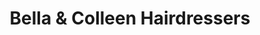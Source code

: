 ---
title: "Bella & Colleen Hairdressers"
url: /coalville/bella-and-colleen-hairdressers/
shop: hairdresser
---